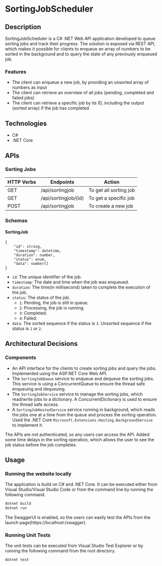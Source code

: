 # SortingJobScheduler

## Description

SortingJobScheduler is a C# .NET Web API application developed to queue sorting jobs and track their progress. The solution is exposed via REST API, which makes it possible for clients to enqueue an array of numbers to be sorted in the background and to query the state of any previously enqueued job.

### Features

* The client can enqueue a new job, by providing an unsorted array of numbers as input
* The client can retrieve an overview of all jobs (pending, completed and failed jobs)
* The client can retrieve a specific job by its ID, including the output (sorted array) if the job has completed


## Technologies
* C#
* .NET Core


## APIs

### Sorting Jobs
| HTTP Verbs | Endpoints | Action |
| --- | --- | --- |
| GET | /api/sortingjob | To get all sorting job |
| GET | /api/sortingjob/{id} | To get a specific job |
| POST | /api/sortingjob | To create a new job |

### Schemas

#### SortingJob

```
{
	"id": string,
	"timestamp": datetime,
	"duration": number,
	"status": enum,
	"data": number[]
}
```

- `id`: The unique identifier of the job.
- `timestamp`: The date and time when the job was enqueued.
- `duration`: The time(in millisecond) taken to complete the execution of the job.
- `status`: The status of the job.
    - `1`: Pending, the job is still in queue.
    - `2`: Processing, the job is running.
	- `3`: Completed.
	- `4`: Failed.
- `data`: The sorted sequence if the status is `3`. Unsorted sequence if the status is `1` or `2`.


## Architectural Decisions

### Components

* An API interface for the clients to create sorting jobs and query the jobs. Implemented using the ASP.NET Core Web API.
* The `SortingJobQueue` service to enqueue and dequeue the sorting jobs. This service is using a ConcurrentQueue to ensure the thread safe enqueuing and dequeuing.
* The `SortingJobService` service to manage the sorting jobs, which read/write jobs to a dictionary. A ConcurrentDictionary is used to ensure the thread safe access. 
* A `SortingJobHostedService` service running in background, which reads the jobs one at a time from the queue and process the sorting operation. Used the .NET Core `Microsoft.Extensions.Hosting.BackgroundService` to implement it. 

The APIs are not authenticated, so any users can access the API. 
Added some time delays in the sorting operation, which allows the user to see the job status before the job completes.


## Usage

### Running the website locally
The application is build on C# and .NET Core. It can be executed either from Visual Studio/Visual Studio Code or from the command line by running the following command.

```cmd
dotnet build
dotnet run
```

The SwaggerUI is enabled, so the users can easily test the APIs from the launch page(https://localhost:<port>/swagger).

### Running Unit Tests

The unit tests can be executed from Visual Studio Test Explorer or by running the following command from the root directory.

```cmd
dotnet test
```

